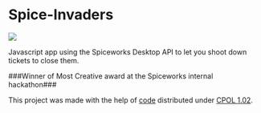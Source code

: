 # Spice-Invaders

![](http://i.imgur.com/RurJH2c.png)

Javascript app using the Spiceworks Desktop API to let you shoot down tickets to close them.

###Winner of Most Creative award at the Spiceworks internal hackathon###

This project was made with the help of [code](http://www.codeproject.com/Articles/681130/Learn-JavaScript-Part-Space-Invaders) distributed under [CPOL 1.02](http://www.codeproject.com/info/cpol10.aspx).
